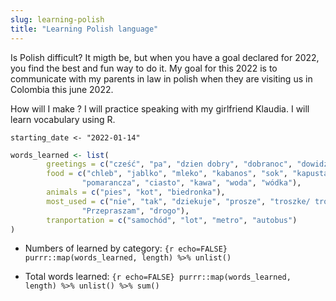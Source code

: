 ```yaml
---
slug: learning-polish
title: "Learning Polish language"
---
```


Is Polish difficult?
It migth be, but when you have a goal declared for 2022, you find the best and
fun way to do it. My goal for this 2022 is to communicate with my parents in law
in polish when they are visiting us in Colombia this june 2022.

How will I make ?
I will practice speaking with my girlfriend Klaudia.
I will learn vocabulary using R.

`starting_date <- "2022-01-14"`


```r
words_learned <- list(
        greetings = c("cześć", "pa", "dzien dobry", "dobranoc", "dowidzenia"),
        food = c("chleb", "jablko", "mleko", "kabanos", "sok", "kapusta",
                "pomarancza", "ciasto", "kawa", "woda", "wódka"),
        animals = c("pies", "kot", "biedronka"),
        most_used = c("nie", "tak", "dziekuje", "prosze", "troszke/ troche",
                "Przepraszam", "drogo"),
        tranportation = c("samochód", "lot", "metro", "autobus")
)
```

- Numbers of learned by category: ```{r echo=FALSE} purrr::map(words_learned, length) %>% unlist()```

- Total words learned: `{r echo=FALSE} purrr::map(words_learned, length) %>% unlist() %>% sum()`
